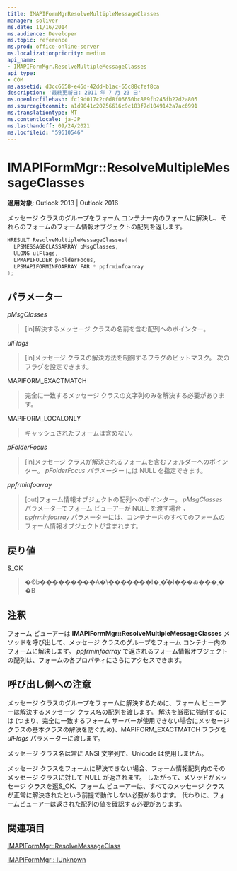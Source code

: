 ```yaml
---
title: IMAPIFormMgrResolveMultipleMessageClasses
manager: soliver
ms.date: 11/16/2014
ms.audience: Developer
ms.topic: reference
ms.prod: office-online-server
ms.localizationpriority: medium
api_name:
- IMAPIFormMgr.ResolveMultipleMessageClasses
api_type:
- COM
ms.assetid: d3cc6658-e46d-42dd-b1ac-65c88cfef8ca
description: '最終更新日: 2011 年 7 月 23 日'
ms.openlocfilehash: fc19d017c2c0d8f06650bc889fb245fb22d2a805
ms.sourcegitcommit: a1d9041c20256616c9c183f7d1049142a7ac6991
ms.translationtype: MT
ms.contentlocale: ja-JP
ms.lasthandoff: 09/24/2021
ms.locfileid: "59610546"
---
```

# <a name="imapiformmgrresolvemultiplemessageclasses"></a>IMAPIFormMgr::ResolveMultipleMessageClasses

  
  
**適用対象**: Outlook 2013 | Outlook 2016 
  
メッセージ クラスのグループをフォーム コンテナー内のフォームに解決し、それらのフォームのフォーム情報オブジェクトの配列を返します。
  
```cpp
HRESULT ResolveMultipleMessageClasses(
  LPSMESSAGECLASSARRAY pMsgClasses,
  ULONG ulFlags,
  LPMAPIFOLDER pFolderFocus,
  LPSMAPIFORMINFOARRAY FAR * ppfrminfoarray
);
```

## <a name="parameters"></a>パラメーター

 _pMsgClasses_
  
> [in]解決するメッセージ クラスの名前を含む配列へのポインター。
    
 _ulFlags_
  
> [in]メッセージ クラスの解決方法を制御するフラグのビットマスク。 次のフラグを設定できます。
    
MAPIFORM_EXACTMATCH 
  
> 完全に一致するメッセージ クラスの文字列のみを解決する必要があります。
    
MAPIFORM_LOCALONLY
  
> キャッシュされたフォームは含めない。
    
 _pFolderFocus_
  
> [in]メッセージ クラスが解決されるフォームを含むフォルダーへのポインター。 _pFolderFocus パラメーター_ には NULL を指定できます。 
    
 _ppfrminfoarray_
  
> [out]フォーム情報オブジェクトの配列へのポインター。 _pMsgClasses_ パラメーターでフォーム ビューアーが NULL を渡す場合 _、ppfrminfoarray_ パラメーターには、コンテナー内のすべてのフォームのフォーム情報オブジェクトが含まれます。 
    
## <a name="return-value"></a>戻り値

S_OK 
  
> �ʘb���������A�\�������l�܂��͒l���Ԃ���܂��B
    
## <a name="remarks"></a>注釈

フォーム ビューアーは **IMAPIFormMgr::ResolveMultipleMessageClasses** メソッドを呼び出して、メッセージ クラスのグループをフォーム コンテナー内のフォームに解決します。 _ppfrminfoarray_ で返されるフォーム情報オブジェクトの配列は、フォームの各プロパティにさらにアクセスできます。 
  
## <a name="notes-to-callers"></a>呼び出し側への注意

メッセージ クラスのグループをフォームに解決するために、フォーム ビューアーは解決するメッセージ クラス名の配列を渡します。 解決を厳密に強制するには (つまり、完全に一致するフォーム サーバーが使用できない場合にメッセージ クラスの基本クラスの解決を防ぐため)、MAPIFORM_EXACTMATCH フラグを  _ulFlags_ パラメーターに渡します。 
  
メッセージ クラス名は常に ANSI 文字列で、Unicode は使用しません。
  
メッセージ クラスをフォームに解決できない場合、フォーム情報配列内のそのメッセージ クラスに対して NULL が返されます。 したがって、メソッドがメッセージ クラスを返S_OK、フォーム ビューアーは、すべてのメッセージ クラスが正常に解決されたという前提で動作しない必要があります。 代わりに、フォームビューアーは返された配列の値を確認する必要があります。
  
## <a name="see-also"></a>関連項目



[IMAPIFormMgr::ResolveMessageClass](imapiformmgr-resolvemessageclass.md)
  
[IMAPIFormMgr : IUnknown](imapiformmgriunknown.md)

